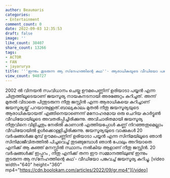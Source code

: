 ```yaml
---
author: Beaumaris
categories:
- Entertainment
comment_count: 0
date: 2022-09-03 12:35:53
draft: false
image: ''
like_count: 38407
share_count: 13266
tags:
- ACTOR
- FAN
- jayarurya
title: '''ഇന്നും തുടരുന്ന ആ സ്‌നേഹത്തിന്റെ കഥ''- ആരാധികയുടെ വീഡിയോ പങ്കുവച്ച് ജയസൂര്യ'
view_count: 940727
---
```


2002 ൽ വിനയൻ സംവിധാനം ചെയ്ത ഊമപെണ്ണിന് ഉരിയാടാ പയ്യന്‍ എന്ന ചിത്രത്തിലൂടെയാണ് ജയസൂര്യ നായകനടനായി അരങ്ങേറ്റം കുറിച്ചത്. അന്ന് മുതൽ വിടാതെ പിന്തുടരുന്ന നീതു ജസ്റ്റിൻ എന്ന ആരാധികയെ കുറിച്ചാണ് ജയസൂര്യയ്ക്ക് പറയാനുള്ളത്.ബാല്യകാലം മുതല്‍ നീതു ജയസൂര്യയുടെ ആരാധികയായത് എങ്ങിനെയാണെന്ന് മനോഹരമായ ഒരു ചെറിയ കാര്‍ട്ടൂണ്‍ വീഡിയോയിലൂടെ അവതരിപ്പിച്ചിരിക്കുന്നു. അവിചാരിതമായി ജയസൂര്യ നീതുവിനെ വിളിച്ചതും നേരില്‍ കാണാന്‍ എത്തിയപ്പോള്‍ കണ്ണ് നിറഞ്ഞതുമെല്ലാം വീഡിയോയില്‍ ഉള്‍ക്കൊള്ളിച്ചിരിക്കുന്നു. ജയസൂര്യയുടെ വാക്കുകൾ 20 വര്‍ഷങ്ങള്‍ക്കു മുമ്പ് ഊമപെണ്ണിന് ഉരിയാടാ പയ്യന്‍ എന്ന സിനിമയിലൂടെ ഞാന്‍ സിനിമാജീവിതത്തില്‍ പിച്ചവെച്ച് തുടങ്ങുമ്പോള്‍ ഞാന്‍ പോലും അറിയാതെ എനിക്ക് ആ കുഞ്ഞ് മനസ്സില്‍ സ്ഥാനം നല്‍കിയ ആളാണ് നീതു ജസ്റ്റിന്‍. 20 വര്‍ഷങ്ങള്‍ക്ക് ഇപ്പുറം , നീതു എനിക്ക് തന്ന ഈ സമ്മാനത്തിലുണ്ട് ഇന്നും തുടരുന്ന ആ സ്‌നേഹത്തിന്റെ കഥ'- വീഡിയോ പങ്കുവച്ച് ജയസൂര്യ കുറിച്ചു. [video width="640" height="360" mp4="https://cdn.boolokam.com/articles/2022/09/gr.mp4"][/video] &nbsp;